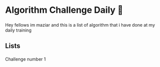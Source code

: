 <h1 align="left">Algorithm Challenge Daily 🧠</h1>

###

<p align="left">Hey fellows im maziar and this is a list of algorithm that i have done at my daily training</p>

###

<h2 align="left">Lists</h2>

###

<p align="left">Challenge number 1</p>

###
